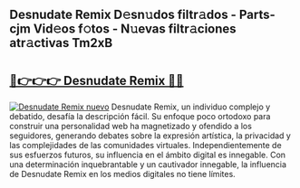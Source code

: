## Desnudate Remix D𝚎sn𝚞dos filtr𝚊dos - Parts-cjm Vid𝚎os f𝚘tos - N𝚞evas filtr𝚊ciones atr𝚊ctivas Tm2xB

# <h2><a href="http://mb8mc7.tromn.icu/?c=Desnudate+Remix">🔗👉👉👉 Desnudate Remix 🔗🔗</a></h2>

[![Desnudate Remix nuevo](https://i.imgur.com/pEAQMta.gif)](http://mb8mc7.tromn.icu/?c=Desnudate+Remix)
Desnudate Remix, un individuo complejo y debatido, desafía la descripción fácil. Su enfoque poco ortodoxo para construir una personalidad web ha magnetizado y ofendido a los seguidores, generando debates sobre la expresión artística, la privacidad y las complejidades de las comunidades virtuales. Independientemente de sus esfuerzos futuros, su influencia en el ámbito digital es innegable. Con una determinación inquebrantable y un cautivador innegable, la influencia de Desnudate Remix en los medios digitales no tiene límites.
